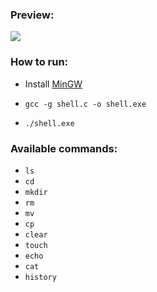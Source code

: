 ### Preview:

<img src="https://i.imgur.com/3cXVTie.png">

### How to run:
  - Install [MinGW](https://sourceforge.net/projects/mingw/)
  
  - ```gcc -g shell.c -o shell.exe```
  
  - ```./shell.exe```

### Available commands:
  - ```ls```
  - ```cd```
  - ```mkdir```
  - ```rm```
  - ```mv```
  - ```cp```
  - ```clear```
  - ```touch```
  - ```echo```
  - ```cat```
  - ```history```
